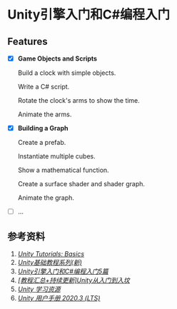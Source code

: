 # Unity引擎入门和C#编程入门

## Features

- [x] **Game Objects and Scripts**

  Build a clock with simple objects.

  Write a C# script.

  Rotate the clock's arms to show the time.

  Animate the arms.

- [x] **Building a Graph**

  Create a prefab.

  Instantiate multiple cubes.

  Show a mathematical function.

  Create a surface shader and shader graph.

  Animate the graph.

- [ ] ...

 

## 参考资料

1. [_Unity Tutorials: Basics_](https://catlikecoding.com/unity/tutorials/basics/)
1. [_Unity基础教程系列(新)_](https://zhuanlan.zhihu.com/p/346208723)
2. [_Unity引擎入门和C#编程入门5篇_](https://zhuanlan.zhihu.com/p/159120874)
3. [_[教程汇总+持续更新]Unity从入门到入坟_](https://zhuanlan.zhihu.com/p/151238164)
4. [_Unity 学习资源_](https://zhuanlan.zhihu.com/p/29383687)
4. [_Unity 用户手册 2020.3 (LTS)_](https://docs.unity.cn/cn/2020.3/Manual/index.html)